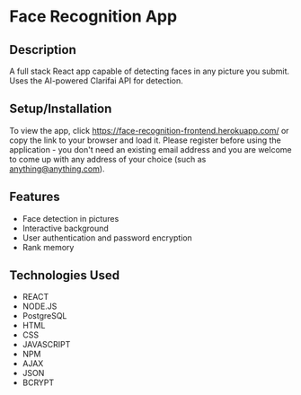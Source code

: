 # Face Recognition App
 

## Description
A full stack React app capable of detecting faces in any picture you submit. Uses the AI-powered Clarifai API for detection.  

## Setup/Installation
To view the app, click https://face-recognition-frontend.herokuapp.com/ or copy the link to your browser and load it. 
Please register before using the application - you don't need an existing email address and you are welcome to come up with any address of your choice (such as anything@anything.com).

## Features
*	Face detection in pictures
*	Interactive background
*	User authentication and password encryption
* Rank memory


## Technologies Used
* REACT
* NODE.JS
* PostgreSQL
* HTML
* CSS
* JAVASCRIPT
* NPM
* AJAX
* JSON
* BCRYPT
